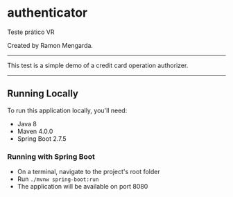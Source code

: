 # authenticator

Teste prático VR

Created by Ramon Mengarda.

<hr>

This test is a simple demo of a credit card operation authorizer.

<hr>

## Running Locally

To run this application locally, you'll need:

- Java 8
- Maven 4.0.0
- Spring Boot 2.7.5

### Running with Spring Boot

- On a terminal, navigate to the project's root folder
- Run `./mvnw spring-boot:run`
- The application will be available on port 8080
